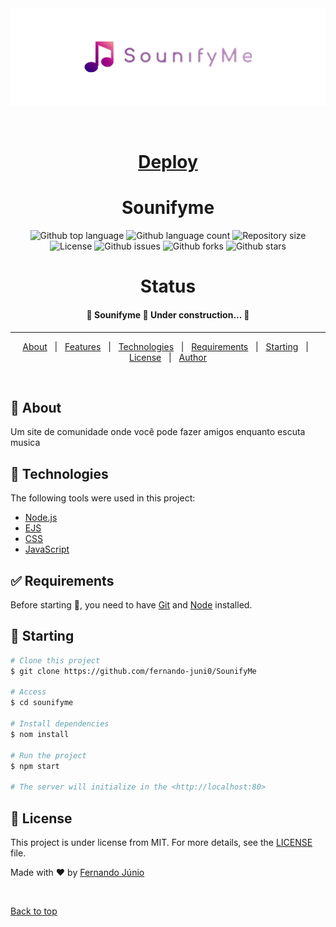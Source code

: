 <div align="center" id="top"> 
  <img src="./.github/readmeBanner.png" alt="SounifyMe" />

  &#xa0;
  
  # <a href="http://fernandojunio.com.br:3000" target="_blank">Deploy</a>
  
</div>

<h1 align="center">Sounifyme</h1>

<p align="center">
  <img alt="Github top language" src="https://img.shields.io/github/languages/top/fernando-juni0/SounifyMe?color=56BEB8">

  <img alt="Github language count" src="https://img.shields.io/github/languages/count/fernando-juni0/SounifyMe?color=56BEB8">

  <img alt="Repository size" src="https://img.shields.io/github/repo-size/fernando-juni0/SounifyMe?color=56BEB8">

  <img alt="License" src="https://img.shields.io/github/license/fernando-juni0/SounifyMe?color=56BEB8">

  <img alt="Github issues" src="https://img.shields.io/github/issues/fernando-juni0/SounifyMe?color=56BEB8" />

  <img alt="Github forks" src="https://img.shields.io/github/forks/fernando-juni0/SounifyMe?color=56BEB8" />

  <img alt="Github stars" src="https://img.shields.io/github/stars/fernando-juni0/SounifyMe?color=56BEB8" /> 
</p>

<h1 align="center"> Status </h1>

<h4 align="center"> 
	🚧  Sounifyme 🚀 Under construction...  🚧
</h4> 

<hr>

<p align="center">
  <a href="#dart-about">About</a> &#xa0; | &#xa0; 
  <a href="#sparkles-features">Features</a> &#xa0; | &#xa0;
  <a href="#rocket-technologies">Technologies</a> &#xa0; | &#xa0;
  <a href="#white_check_mark-requirements">Requirements</a> &#xa0; | &#xa0;
  <a href="#checkered_flag-starting">Starting</a> &#xa0; | &#xa0;
  <a href="#memo-license">License</a> &#xa0; | &#xa0;
  <a href="https://github.com/fernando-juni0" target="_blank">Author</a>
</p>

<br>

## :dart: About ##

Um site de comunidade onde você pode fazer amigos enquanto escuta musica

## :rocket: Technologies ##

The following tools were used in this project:

- [Node.js](https://nodejs.org/en/)
- [EJS](https://ejs.co)
- [CSS](https://developer.mozilla.org/pt-BR/docs/Web/CSS)
- [JavaScript](https://developer.mozilla.org/pt-BR/docs/Web/JavaScript)

## :white_check_mark: Requirements ##

Before starting :checkered_flag:, you need to have [Git](https://git-scm.com) and [Node](https://nodejs.org/en/) installed.

## :checkered_flag: Starting ##

```bash
# Clone this project
$ git clone https://github.com/fernando-juni0/SounifyMe

# Access
$ cd sounifyme

# Install dependencies
$ nom install

# Run the project
$ npm start

# The server will initialize in the <http://localhost:80>
```

## :memo: License ##

This project is under license from MIT. For more details, see the [LICENSE](LICENSE.md) file.


Made with :heart: by <a href="https://github.com/fernando-juni0" target="_blank">Fernando Júnio</a>

&#xa0;

<a href="#top">Back to top</a>

